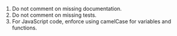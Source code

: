 1. Do not comment on missing documentation.
2. Do not comment on missing tests.
3. For JavaScript code, enforce using camelCase for variables and functions.
